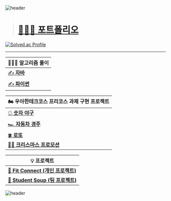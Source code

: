 ![header](https://capsule-render.vercel.app/api?type=waving&color=gradient&customColorList=15&height=200&section=header&text=xogns4909&fontSize=70&fontAlign=85&fontAlignY=40&animation=fadeIn)

> # [👨🏻‍💻 포트폴리오](https://cold-willow-d83.notion.site/1-7f1f24acc8cc470fbe917537627f97bf?pvs=4)

[![Solved.ac Profile](http://mazassumnida.wtf/api/v2/generate_badge?boj=xogns0276)](https://solved.ac/profile/xogns0276)

---
|👨🏻‍💻 알고리즘 풀이 |
| --- |
| [✍ **자바**](https://github.com/xogns4909/java-Algorithm) |
| [✍ **파이썬**](https://github.com/xogns4909/python) |

| 🏍️ 우아한테크코스 프리코스 과제 구현 프로젝트 |
| --- |
| [⚾ **숫자 야구**](https://github.com/xogns4909/java-baseball-6) |
| [🏎️ **자동차 경주**](https://github.com/xogns4909/java-racingcar-6) |
| [🍀 **로또**](https://github.com/xogns4909/java-lotto-6) |
| [🎅🏻 **크리스마스 프로모션**](https://github.com/xogns4909/java-christmas-6-xogns4909) |

| 💡 프로젝트 |
| --- |
| [🔗 **Fit Connect (개인 프로젝트)**](https://github.com/xogns4909/fitConnect) |
| [🔗 **Student Soup (팀 프로젝트)**](https://github.com/xogns4909/StudentSoup) |

![header](https://capsule-render.vercel.app/api?type=waving&color=gradient&customColorList=15&height=100&section=footer)
